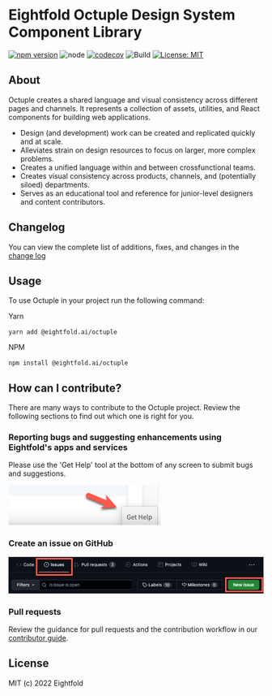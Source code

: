 # Eightfold Octuple Design System Component Library

[![npm version](https://badge.fury.io/js/@eightfold.ai%2Foctuple.svg)](https://badge.fury.io/js/@eightfold.ai%2Foctuple)  ![node](https://img.shields.io/badge/node-16.14.2-brightgreen.svg) [![codecov](https://codecov.io/gh/yrchhabra-eightfold/octuple/branch/main/graph/badge.svg?token=K2BV6M1JS5)](https://codecov.io/gh/yrchhabra-eightfold/octuple) ![Build](https://github.com/EightfoldAI/octuple/actions/workflows/build.yml/badge.svg) [![License: MIT](https://img.shields.io/badge/License-MIT-yellow.svg)](https://opensource.org/licenses/MIT)



## About

Octuple creates a shared language and visual consistency across different pages and channels.
It represents a collection of assets, utilities, and React components for building web applications.

-   Design (and development) work can be created and replicated quickly and at scale.
-   Alleviates strain on design resources to focus on larger, more complex problems.
-   Creates a unified language within and between crossfunctional teams.
-   Creates visual consistency across products, channels, and (potentially siloed) departments.
-   Serves as an educational tool and reference for junior-level designers and content contributors.

## Changelog

You can view the complete list of additions, fixes, and changes in the [change log](https://github.com/EightfoldAI/octuple/blob/main/CHANGELOG.md)

## Usage

To use Octuple in your project run the following command:

Yarn

```
yarn add @eightfold.ai/octuple
```

NPM

```
npm install @eightfold.ai/octuple
```

## How can I contribute?

There are many ways to contribute to the Octuple project. Review the following sections to find out which one is right for you.

### Reporting bugs and suggesting enhancements using Eightfold's apps and services

Please use the 'Get Help' tool at the bottom of any screen to submit bugs and suggestions.

![Get Help](https://raw.githubusercontent.com/EightfoldAI/octuple/main/public/assets/GetHelp.png)

### Create an issue on GitHub

![New Issue](https://raw.githubusercontent.com/EightfoldAI/octuple/main/public/assets/NewIssue.png)

### Pull requests

Review the guidance for pull requests and the contribution workflow in our [contributor guide](https://github.com/EightfoldAI/octuple/blob/main/src/CONTRIBUTING.md).

## License

MIT (c) 2022 Eightfold
